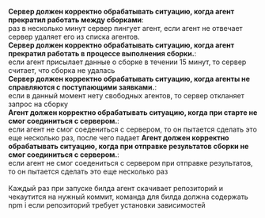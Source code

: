 <b>Сервер должен корректно обрабатывать ситуацию, когда агент прекратил работать между сборками</b>:<br>
раз в несколько минут сервер пингует агент, если агент не отвечает сервер удаляет его из списка агентов.<br>
<b>Сервер должен корректно обрабатывать ситуацию, когда агент прекратил работать в процессе выполнения сборки.</b>:<br>
если агент присылает данные о сборке в течении 15 минут, то сервер считает, что сборка не удалась<br>
<b>Сервер должен корректно обрабатывать ситуацию, когда агенты не справляются с поступающими заявками.</b>:<br>
если в данный момент нету свободных агентов, то сервер откланяет запрос на сборку<br>
<b>Агент должен корректно обрабатывать ситуацию, когда при старте не смог соединиться с сервером.</b>:<br>
если агент не смог соедениться с сервером, то он пытается сделать это еще несколько раз, после чего падает
<b>Агент должен корректно обрабатывать ситуацию, когда при отправке результатов сборки не смог соединиться с сервером.</b>:<br>
если агент не смог соедениться с сервером при отправке результатов, то он пытается сделать это еще несколько раз<br>
<br>
Каждый раз при запуске билда агент скачивает репозиторий и чекаутится на нужный коммит, команда для билда должна содержать npm i если репозиторий требует установки зависимостей
